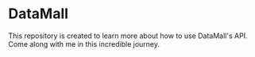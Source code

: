 # DataMall

This repository is created to learn more about how to use DataMall's API. Come along with me in this incredible journey.

